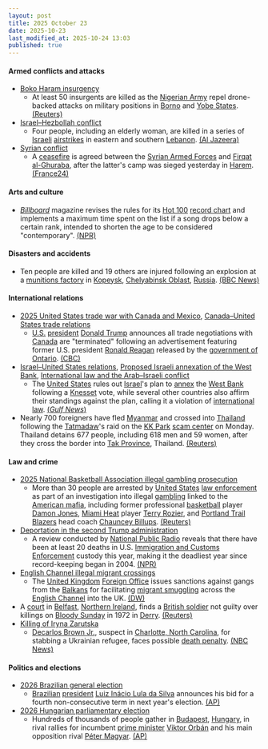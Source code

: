 ```yaml
---
layout: post
title: 2025 October 23
date: 2025-10-23
last_modified_at: 2025-10-24 13:03
published: true
---
```



#### Armed conflicts and attacks

* [Boko Haram insurgency](https://en.wikipedia.org/wiki/Boko_Haram_insurgency "Boko Haram insurgency")
  * At least 50 insurgents are killed as the [Nigerian Army](https://en.wikipedia.org/wiki/Nigerian_Army "Nigerian Army") repel drone-backed attacks on military positions in [Borno](https://en.wikipedia.org/wiki/Borno_State "Borno State") and [Yobe States](https://en.wikipedia.org/wiki/Yobe_State "Yobe State"). [(Reuters)](https://www.reuters.com/world/africa/nigerian-army-repels-drone-backed-insurgent-attacks-2025-10-23/)
* [Israel–Hezbollah conflict](https://en.wikipedia.org/wiki/Israel%E2%80%93Hezbollah_conflict_%282023%E2%80%93present%29 "Israel–Hezbollah conflict (2023–present)")
  * Four people, including an elderly woman, are killed in a series of [Israeli](https://en.wikipedia.org/wiki/Israel "Israel") [airstrikes](https://en.wikipedia.org/wiki/Airstrike "Airstrike") in eastern and southern [Lebanon](https://en.wikipedia.org/wiki/Lebanon "Lebanon"). [(Al Jazeera)](https://www.aljazeera.com/news/2025/10/23/israeli-strikes-kill-four-in-new-lebanon-ceasefire-breach)
* [Syrian conflict](https://en.wikipedia.org/wiki/Syrian_conflict_%282024%E2%80%93present%29 "Syrian conflict (2024–present)")
  * A [ceasefire](https://en.wikipedia.org/wiki/Ceasefire "Ceasefire") is agreed between the [Syrian Armed Forces](https://en.wikipedia.org/wiki/Syrian_Armed_Forces "Syrian Armed Forces") and [Firqat al-Ghuraba](https://en.wikipedia.org/wiki/Firqat_al-Ghuraba "Firqat al-Ghuraba"), after the latter's camp was sieged yesterday in [Harem](https://en.wikipedia.org/wiki/Harem%2C_Syria "Harem, Syria"). [(France24)](https://www.france24.com/en/middle-east/20251023-syrian-forces-negotiate-truce-french-led-jihadist-group-holed-up-camp)

#### Arts and culture

* *[Billboard](https://en.wikipedia.org/wiki/Billboard_%28magazine%29 "Billboard (magazine)")* magazine revises the rules for its [Hot 100](https://en.wikipedia.org/wiki/Billboard_Hot_100 "Billboard Hot 100") [record chart](https://en.wikipedia.org/wiki/Record_chart "Record chart") and implements a maximum time spent on the list if a song drops below a certain rank, intended to shorten the age to be considered "contemporary". [(NPR)](https://www.npr.org/2025/10/22/g-s1-94489/billboard-hot-100-chart-changes-songs)

#### Disasters and accidents

* Ten people are killed and 19 others are injured following an explosion at a [munitions factory](https://en.wikipedia.org/wiki/Munitions_factory "Munitions factory") in [Kopeysk](https://en.wikipedia.org/wiki/Kopeysk "Kopeysk"), [Chelyabinsk Oblast](https://en.wikipedia.org/wiki/Chelyabinsk_Oblast "Chelyabinsk Oblast"), [Russia](https://en.wikipedia.org/wiki/Russia "Russia"). [(BBC News)](https://www.bbc.co.uk/news/articles/ckgzx82p1x5o)

#### International relations

* [2025 United States trade war with Canada and Mexico](https://en.wikipedia.org/wiki/2025_United_States_trade_war_with_Canada_and_Mexico "2025 United States trade war with Canada and Mexico"), [Canada–United States trade relations](https://en.wikipedia.org/wiki/Canada%E2%80%93United_States_trade_relations "Canada–United States trade relations")
  * [U.S.](https://en.wikipedia.org/wiki/United_States "United States") [president](https://en.wikipedia.org/wiki/President_of_the_United_States "President of the United States") [Donald Trump](https://en.wikipedia.org/wiki/Donald_Trump "Donald Trump") announces all trade negotiations with [Canada](https://en.wikipedia.org/wiki/Canada "Canada") are "terminated" following an advertisement featuring former U.S. president [Ronald Reagan](https://en.wikipedia.org/wiki/Ronald_Reagan "Ronald Reagan") released by the [government of Ontario](https://en.wikipedia.org/wiki/Government_of_Ontario "Government of Ontario"). [(CBC)](https://www.cbc.ca/news/world/trump-trade-negotiations-tariffs-ontario-ad-9.6951469)
* [Israel–United States relations](https://en.wikipedia.org/wiki/Israel%E2%80%93United_States_relations "Israel–United States relations"), [Proposed Israeli annexation of the West Bank](https://en.wikipedia.org/wiki/Proposed_Israeli_annexation_of_the_West_Bank "Proposed Israeli annexation of the West Bank"), [International law and the Arab–Israeli conflict](https://en.wikipedia.org/wiki/International_law_and_the_Arab%E2%80%93Israeli_conflict "International law and the Arab–Israeli conflict")
  * The [United States](https://en.wikipedia.org/wiki/United_States "United States") rules out [Israel](https://en.wikipedia.org/wiki/Israel "Israel")'s plan to [annex](https://en.wikipedia.org/wiki/Annexation "Annexation") the [West Bank](https://en.wikipedia.org/wiki/West_Bank "West Bank") following a [Knesset](https://en.wikipedia.org/wiki/Knesset "Knesset") vote, while several other countries also affirm their standings against the plan, calling it a violation of [international law](https://en.wikipedia.org/wiki/International_law "International law"). [(*Gulf News*)](https://gulfnews.com/world/mena/trump-warns-israel-would-lose-all-us-support-if-it-annexes-west-bank-1.500318797)
* Nearly 700 foreigners have fled [Myanmar](https://en.wikipedia.org/wiki/Myanmar "Myanmar") and crossed into [Thailand](https://en.wikipedia.org/wiki/Thailand "Thailand") following the [Tatmadaw](https://en.wikipedia.org/wiki/Tatmadaw "Tatmadaw")'s raid on the [KK Park](https://en.wikipedia.org/wiki/KK_Park "KK Park") [scam center](https://en.wikipedia.org/wiki/Scam_center "Scam center") on Monday. Thailand detains 677 people, including 618 men and 59 women, after they cross the border into [Tak Province](https://en.wikipedia.org/wiki/Tak_Province "Tak Province"), Thailand. [(Reuters)](https://www.reuters.com/world/china/nearly-700-people-flee-thailand-after-myanmar-scam-centre-raid-2025-10-23/)

#### Law and crime

* [2025 National Basketball Association illegal gambling prosecution](https://en.wikipedia.org/wiki/2025_National_Basketball_Association_illegal_gambling_prosecution "2025 National Basketball Association illegal gambling prosecution")
  * More than 30 people are arrested by [United States](https://en.wikipedia.org/wiki/United_States "United States") [law enforcement](https://en.wikipedia.org/wiki/Law_enforcement_in_the_United_States "Law enforcement in the United States") as part of an investigation into illegal [gambling](https://en.wikipedia.org/wiki/Gambling_in_the_United_States "Gambling in the United States") linked to the [American mafia](https://en.wikipedia.org/wiki/American_mafia "American mafia"), including former professional [basketball](https://en.wikipedia.org/wiki/Basketball "Basketball") player [Damon Jones](https://en.wikipedia.org/wiki/Damon_Jones "Damon Jones"), [Miami Heat](https://en.wikipedia.org/wiki/Miami_Heat "Miami Heat") player [Terry Rozier](https://en.wikipedia.org/wiki/Terry_Rozier "Terry Rozier"), and [Portland Trail Blazers](https://en.wikipedia.org/wiki/Portland_Trail_Blazers "Portland Trail Blazers") head coach [Chauncey Billups](https://en.wikipedia.org/wiki/Chauncey_Billups "Chauncey Billups"). [(Reuters)](https://www.reuters.com/sports/nbas-terry-rozier-chauncey-billups-arrested-sports-bet-probe-ap-reports-2025-10-23/)
* [Deportation in the second Trump administration](https://en.wikipedia.org/wiki/Deportation_in_the_second_Trump_administration "Deportation in the second Trump administration")
  * A review conducted by [National Public Radio](https://en.wikipedia.org/wiki/National_Public_Radio "National Public Radio") reveals that there have been at least 20 deaths in U.S. [Immigration and Customs Enforcement](https://en.wikipedia.org/wiki/Immigration_and_Customs_Enforcement "Immigration and Customs Enforcement") custody this year, making it the deadliest year since record-keeping began in 2004. [(NPR)](https://www.npr.org/2025/10/23/nx-s1-5538090/ice-detention-custody-immigration-arrest-enforcement-dhs-trump)
* [English Channel illegal migrant crossings](https://en.wikipedia.org/wiki/English_Channel_illegal_migrant_crossings_%282018%E2%80%93present%29 "English Channel illegal migrant crossings (2018–present)")
  * The [United Kingdom](https://en.wikipedia.org/wiki/United_Kingdom "United Kingdom") [Foreign Office](https://en.wikipedia.org/wiki/Foreign%2C_Commonwealth_and_Development_Office "Foreign, Commonwealth and Development Office") issues sanctions against gangs from the [Balkans](https://en.wikipedia.org/wiki/Balkans "Balkans") for facilitating [migrant smuggling](https://en.wikipedia.org/wiki/Migrant_smuggling "Migrant smuggling") across the [English Channel](https://en.wikipedia.org/wiki/English_Channel "English Channel") into the UK. [(DW)](https://www.dw.com/en/uk-sanctions-balkans-based-migrant-smugglers/a-74464777)
* A [court](https://en.wikipedia.org/wiki/Courts_of_Northern_Ireland "Courts of Northern Ireland") in [Belfast](https://en.wikipedia.org/wiki/Belfast "Belfast"), [Northern Ireland](https://en.wikipedia.org/wiki/Northern_Ireland "Northern Ireland"), finds a [British soldier](https://en.wikipedia.org/wiki/British_Army "British Army") not guilty over killings on [Bloody Sunday](https://en.wikipedia.org/wiki/Bloody_Sunday_%281972%29 "Bloody Sunday (1972)") in 1972 in [Derry](https://en.wikipedia.org/wiki/Derry "Derry"). [(Reuters)](https://www.reuters.com/world/uk/northern-ireland-court-finds-british-soldier-not-guilty-bloody-sunday-killings-2025-10-23/)
* [Killing of Iryna Zarutska](https://en.wikipedia.org/wiki/Killing_of_Iryna_Zarutska "Killing of Iryna Zarutska")
  * [Decarlos Brown Jr.](https://en.wikipedia.org/wiki/Decarlos_Brown_Jr. "Decarlos Brown Jr."), suspect in [Charlotte, North Carolina](https://en.wikipedia.org/wiki/Charlotte%2C_North_Carolina "Charlotte, North Carolina"), for stabbing a Ukrainian refugee, faces possible [death penalty](https://en.wikipedia.org/wiki/Capital_punishment_in_North_Carolina "Capital punishment in North Carolina"). [(NBC News)](https://www.nbcnews.com/news/us-news/suspect-nc-train-stabbing-ukrainian-refugee-faces-possible-death-penal-rcna239319)

#### Politics and elections

* [2026 Brazilian general election](https://en.wikipedia.org/wiki/2026_Brazilian_general_election "2026 Brazilian general election")
  * [Brazilian](https://en.wikipedia.org/wiki/Brazil "Brazil") [president](https://en.wikipedia.org/wiki/President_of_Brazil "President of Brazil") [Luiz Inácio Lula da Silva](https://en.wikipedia.org/wiki/Luiz_In%C3%A1cio_Lula_da_Silva "Luiz Inácio Lula da Silva") announces his bid for a fourth non-consecutive term in next year's election. [(AP)](https://apnews.com/article/brazil-president-lula-reelection-54727dd43c9709ae8be01dd9dc072fe5)
* [2026 Hungarian parliamentary election](https://en.wikipedia.org/wiki/2026_Hungarian_parliamentary_election "2026 Hungarian parliamentary election")
  * Hundreds of thousands of people gather in [Budapest](https://en.wikipedia.org/wiki/Budapest "Budapest"), [Hungary](https://en.wikipedia.org/wiki/Hungary "Hungary"), in rival rallies for incumbent [prime minister](https://en.wikipedia.org/wiki/Prime_Minister_of_Hungary "Prime Minister of Hungary") [Viktor Orbán](https://en.wikipedia.org/wiki/Viktor_Orb%C3%A1n "Viktor Orbán") and his main opposition rival [Péter Magyar](https://en.wikipedia.org/wiki/P%C3%A9ter_Magyar "Péter Magyar"). [(AP)](https://apnews.com/article/hungary-orban-magyar-rallies-4b1eeb4211506ad595ab104419645e34)
